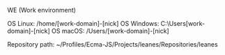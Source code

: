 WE (Work environment) 

OS Linux: /home/[work-domain]-[nick]
OS Windows: C:\Users\[work-domain]-[nick]
OS macOS: /Users/[work-domain]-[nick]


Repository path: ~/Profiles/Ecma-JS/Projects/leanes/Repositories/leanes
